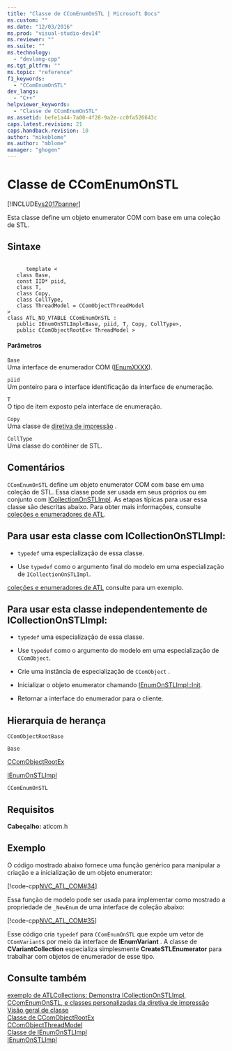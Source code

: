 ```yaml
---
title: "Classe de CComEnumOnSTL | Microsoft Docs"
ms.custom: ""
ms.date: "12/03/2016"
ms.prod: "visual-studio-dev14"
ms.reviewer: ""
ms.suite: ""
ms.technology: 
  - "devlang-cpp"
ms.tgt_pltfrm: ""
ms.topic: "reference"
f1_keywords: 
  - "CComEnumOnSTL"
dev_langs: 
  - "C++"
helpviewer_keywords: 
  - "Classe de CComEnumOnSTL"
ms.assetid: befe1a44-7a00-4f28-9a2e-cc0fa526643c
caps.latest.revision: 21
caps.handback.revision: 10
author: "mikeblome"
ms.author: "mblome"
manager: "ghogen"
---
```

# Classe de CComEnumOnSTL
[!INCLUDE[vs2017banner](../../assembler/inline/includes/vs2017banner.md)]

Esta classe define um objeto enumerator COM com base em uma coleção de STL.  
  
## Sintaxe  
  
```  
  
      template <  
   class Base,  
   const IID* piid,  
   class T,  
   class Copy,  
   class CollType,  
   class ThreadModel = CComObjectThreadModel  
>  
class ATL_NO_VTABLE CComEnumOnSTL :  
   public IEnumOnSTLImpl<Base, piid, T, Copy, CollType>,  
   public CComObjectRootEx< ThreadModel >  
```  
  
#### Parâmetros  
 `Base`  
 Uma interface de enumerador COM \([IEnumXXXX](https://msdn.microsoft.com/en-us/library/ms680089.aspx)\).  
  
 `piid`  
 Um ponteiro para o interface identificação da interface de enumeração.  
  
 `T`  
 O tipo de item exposto pela interface de enumeração.  
  
 `Copy`  
 Uma classe de [diretiva de impressão](../Topic/ATL%20Copy%20Policy%20Classes.md) .  
  
 `CollType`  
 Uma classe do contêiner de STL.  
  
## Comentários  
 `CComEnumOnSTL` define um objeto enumerator COM com base em uma coleção de STL.  Essa classe pode ser usada em seus próprios ou em conjunto com [ICollectionOnSTLImpl](../../atl/reference/icollectiononstlimpl-class.md).  As etapas típicas para usar essa classe são descritas abaixo.  Para obter mais informações, consulte [coleções e enumeradores de ATL](../../atl/atl-collections-and-enumerators.md).  
  
## Para usar esta classe com ICollectionOnSTLImpl:  
  
-   `typedef` uma especialização de essa classe.  
  
-   Use `typedef` como o argumento final do modelo em uma especialização de `ICollectionOnSTLImpl`.  
  
 [coleções e enumeradores de ATL](../../atl/atl-collections-and-enumerators.md) consulte para um exemplo.  
  
## Para usar esta classe independentemente de ICollectionOnSTLImpl:  
  
-   `typedef` uma especialização de essa classe.  
  
-   Use `typedef` como o argumento do modelo em uma especialização de `CComObject`.  
  
-   Crie uma instância de especialização de `CComObject` .  
  
-   Inicializar o objeto enumerator chamando [IEnumOnSTLImpl::Init](../Topic/IEnumOnSTLImpl::Init.md).  
  
-   Retornar a interface do enumerador para o cliente.  
  
## Hierarquia de herança  
 `CComObjectRootBase`  
  
 `Base`  
  
 [CComObjectRootEx](../../atl/reference/ccomobjectrootex-class.md)  
  
 [IEnumOnSTLImpl](../../atl/reference/ienumonstlimpl-class.md)  
  
 `CComEnumOnSTL`  
  
## Requisitos  
 **Cabeçalho:** atlcom.h  
  
## Exemplo  
 O código mostrado abaixo fornece uma função genérico para manipular a criação e a inicialização de um objeto enumerator:  
  
 [!code-cpp[NVC_ATL_COM#34](../../atl/codesnippet/CPP/ccomenumonstl-class_1.h)]  
  
 Essa função de modelo pode ser usada para implementar como mostrado a propriedade de `_NewEnum` de uma interface de coleção abaixo:  
  
 [!code-cpp[NVC_ATL_COM#35](../../atl/codesnippet/CPP/ccomenumonstl-class_2.h)]  
  
 Esse código cria `typedef` para `CComEnumOnSTL` que expõe um vetor de `CComVariant`s por meio da interface de **IEnumVariant** .  A classe de **CVariantCollection** especializa simplesmente **CreateSTLEnumerator** para trabalhar com objetos de enumerador de esse tipo.  
  
## Consulte também  
 [exemplo de ATLCollections: Demonstra ICollectionOnSTLImpl, CComEnumOnSTL, e classes personalizadas da diretiva de impressão](../../top/visual-cpp-samples.md)   
 [Visão geral de classe](../../atl/atl-class-overview.md)   
 [Classe de CComObjectRootEx](../../atl/reference/ccomobjectrootex-class.md)   
 [CComObjectThreadModel](../Topic/CComObjectThreadModel.md)   
 [Classe de IEnumOnSTLImpl](../../atl/reference/ienumonstlimpl-class.md)   
 [IEnumOnSTLImpl](../../atl/reference/ienumonstlimpl-class.md)